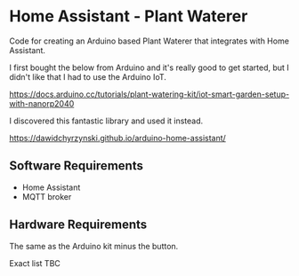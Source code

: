 # Home Assistant - Plant Waterer 

Code for creating an Arduino based Plant Waterer that integrates with Home Assistant.

I first bought the below from Arduino and it's really good to get started, but I didn't like that I had to use the Arduino IoT. 

https://docs.arduino.cc/tutorials/plant-watering-kit/iot-smart-garden-setup-with-nanorp2040

I discovered this fantastic library and used it instead. 

https://dawidchyrzynski.github.io/arduino-home-assistant/ 

## Software Requirements 

- Home Assistant 
- MQTT broker 

## Hardware Requirements 

The same as the Arduino kit minus the button. 

Exact list TBC 